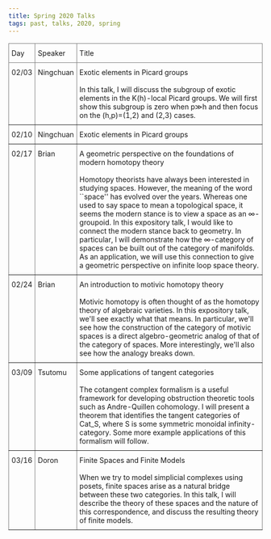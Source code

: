 ```yaml
---
title: Spring 2020 Talks
tags: past, talks, 2020, spring
---
```


<p></p>

<style type="text/css">
.tg  {border-collapse:collapse;border-spacing:0;}
.tg td{border-color:black;border-style:solid;border-width:1px;font-size:14px;
  overflow:hidden;padding:10px 5px;word-break:normal;}
.tg th{border-color:black;border-style:solid;border-width:1px;font-size:14px;
  font-weight:normal;overflow:hidden;padding:10px 5px;word-break:normal;}
.tg .tg-0pky{border-color:inherit;text-align:left;vertical-align:top}
.tg .tg-0lax{text-align:left;vertical-align:top}
</style>
<table class="tg" width="100%">
<thead>
  <tr>
    <th class="tg-0pky">Day</th>
    <th class="tg-0pky">Speaker</th>
    <th class="tg-0pky">Title</th>
  </tr>
</thead>
<tbody>
  <tr>
    <td class="tg-0pky">02/03</td>
    <td class="tg-0pky">Ningchuan</td>
    <td class="tg-0pky"> Exotic elements in Picard groups <br> <br> In this talk, I will discuss the subgroup of exotic elements in the K(h)-local Picard groups. We will first show this subgroup is zero when p≫h and then focus on the (h,p)=(1,2) and (2,3) cases.  </td>
  </tr>
  <tr>
    <td class="tg-0pky">02/10</td>
    <td class="tg-0pky">Ningchuan</td>
    <td class="tg-0pky"> Exotic elements in Picard groups  </td>
  </tr>
  <tr>
    <td class="tg-0pky">02/17</td>
    <td class="tg-0pky">Brian </td>
    <td class="tg-0pky"> A geometric perspective on the foundations of modern homotopy theory <br> <br> Homotopy theorists have always been interested in studying spaces. However, the meaning of the word ``space'' has evolved over the years. Whereas one used to say space to mean a topological space, it seems the modern stance is to view a space as an ∞-groupoid. In this expository talk, I would like to connect the modern stance back to geometry. In particular, I will demonstrate how the ∞-category of spaces can be built out of the category of manifolds. As an application, we will use this connection to give a geometric perspective on infinite loop space theory. </td>
  </tr>
  <tr>
    <td class="tg-0pky">02/24<br></td>
    <td class="tg-0pky">Brian</td>
    <td class="tg-0pky"> An introduction to motivic homotopy theory <br> <br> Motivic homotopy is often thought of as the homotopy theory of algebraic varieties. In this expository talk, we'll see exactly what that means. In particular, we'll see how the construction of the category of motivic spaces is a direct algebro-geometric analog of that of the category of spaces. More interestingly, we'll also see how the analogy breaks down.
</td>
  </tr>
  <tr>
    <td class="tg-0pky">03/09</td>
    <td class="tg-0pky">Tsutomu</td>
    <td class="tg-0pky"> Some applications of tangent categories <br> <br> The cotangent complex formalism is a useful framework for developing obstruction theoretic tools such as Andre-Quillen cohomology. I will present a theorem that identifies the tangent categories of Cat_S, where S is some symmetric monoidal infinity-category. Some more example applications of this formalism will follow.
 </td>
  </tr>
  <tr>
    <td class="tg-0pky">03/16</td>
    <td class="tg-0pky">Doron</td>
    <td class="tg-0pky"> Finite Spaces and Finite Models <br> <br> When we try to model simplicial complexes using posets, finite spaces arise as a natural bridge between these two categories. In this talk, I will describe the theory of these spaces and the nature of this correspondence, and discuss the resulting theory of finite models.</td>
  </tr>
 
</tbody>
</table>



